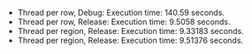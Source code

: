 - Thread per row, Debug: Execution time: 140.59 seconds.
- Thread per row, Release: Execution time: 9.5058 seconds.
- Thread per region, Release: Execution time: 9.33183 seconds.
- Thread per region, Release: Execution time: 9.51376 seconds.
